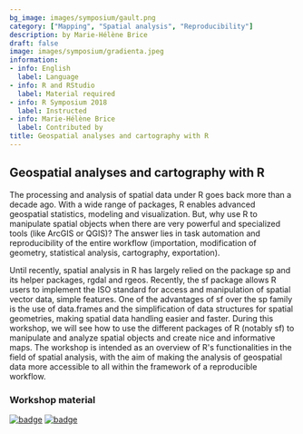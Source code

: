```yaml
---
bg_image: images/symposium/gault.png
category: ["Mapping", "Spatial analysis", "Reproducibility"]
description: by Marie-Hélène Brice
draft: false
image: images/symposium/gradienta.jpeg
information:
- info: English
  label: Language
- info: R and RStudio
  label: Material required
- info: R Symposium 2018
  label: Instructed
- info: Marie-Hélène Brice
  label: Contributed by
title: Geospatial analyses and cartography with R
---
```


## Geospatial analyses and cartography with R

The processing and analysis of spatial data under R goes back more than a decade ago. With a wide range of packages, R enables advanced geospatial statistics, modeling and visualization. But, why use R to manipulate spatial objects when there are very powerful and specialized tools (like ArcGIS or QGIS)? The answer lies in task automation and reproducibility of the entire workflow (importation, modification of geometry, statistical analysis, cartography, exportation).

Until recently, spatial analysis in R has largely relied on the package sp and its helper packages, rgdal and rgeos. Recently, the sf package allows R users to implement the ISO standard for access and manipulation of spatial vector data, simple features. One of the advantages of sf over the sp family is the use of data.frames and the simplification of data structures for spatial geometries, making spatial data handling easier and faster. During this workshop, we will see how to use the different packages of R (notably sf) to manipulate and analyze spatial objects and create nice and informative maps. The workshop is intended as an overview of R's functionalities in the field of spatial analysis, with the aim of making the analysis of geospatial data more accessible to all within the framework of a reproducible workflow.

### Workshop material

[![badge](https://img.shields.io/static/v1?style=for-the-badge&label=Presentation&message=Open&color=BF616A)](https://mhbrice.github.io/Rspatial/#1) [![badge](https://img.shields.io/static/v1?style=for-the-badge&label=Tutorial&message=Open&color=B48EAD)](https://mhbrice.github.io/Rspatial/Rspatial_script.html)